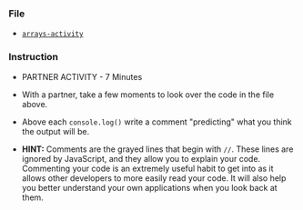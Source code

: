 ### File

* [`arrays-activity`](Unsolved/arrays-activity.html)

### Instruction

* PARTNER ACTIVITY - 7 Minutes

* With a partner, take a few moments to look over the code in the file above.

* Above each `console.log()` write a comment "predicting" what you think the output will be.

* **HINT:** Comments are the grayed lines that begin with `//`. These lines are ignored by JavaScript, and they allow you to explain your code. Commenting your code is an extremely useful habit to get into as it allows other developers to more easily read your code. It will also help you better understand your own applications when you look back at them.

